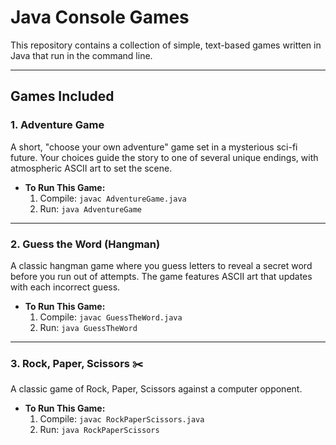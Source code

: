 # Java Console Games

This repository contains a collection of simple, text-based games written in Java that run in the command line.

---

## Games Included

### 1. Adventure Game

A short, "choose your own adventure" game set in a mysterious sci-fi future. Your choices guide the story to one of several unique endings, with atmospheric ASCII art to set the scene.

* **To Run This Game:**
    1.  Compile: `javac AdventureGame.java`
    2.  Run: `java AdventureGame`

---

### 2. Guess the Word (Hangman)

A classic hangman game where you guess letters to reveal a secret word before you run out of attempts. The game features ASCII art that updates with each incorrect guess.

* **To Run This Game:**
    1.  Compile: `javac GuessTheWord.java`
    2.  Run: `java GuessTheWord`

---

### 3. Rock, Paper, Scissors ✂️

A classic game of Rock, Paper, Scissors against a computer opponent.

* **To Run This Game:**
    1.  Compile: `javac RockPaperScissors.java`
    2.  Run: `java RockPaperScissors`